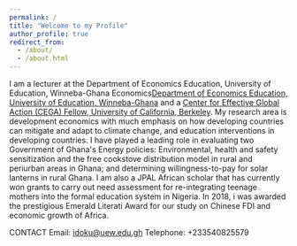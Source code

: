 ```yaml
---
permalink: /
title: "Welcome to my Profile"
author_profile: true
redirect_from: 
  - /about/
  - /about.html
---
```


I am a lecturer at the Department of Economics Education, University of Education, Winneba-Ghana Economics[Department of Economics Education, University of Education, Winneba-Ghana](https://www.uew.edu.gh/economics-edu/staff/idoku) and a [Center for Effective Global Action (CEGA) Fellow, University of California, Berkeley](https://cega.berkeley.edu/user-type/fellows/?query=Isaac+Doku&country=all&initiatives=all&sector=all&themes=all&current_fellow=all&graduate_year=all).  My research area is development economics with much emphasis on how developing countries can mitigate and  adapt to climate change, and education interventions in developing countries. I have played a leading role in evaluating two Government of Ghana's Energy policies: Environmental, health and safety sensitization and the free cookstove distribution model in rural and periurban areas in Ghana; and determining willingness-to-pay for solar lanterns in rural Ghana. I am also a JPAL African scholar that has currently won grants to carry out need assessment for re-integrating teenage mothers into the formal education system in Nigeria. In 2018, i was awarded the prestigious Emerald Literati Award for our study on Chinese FDI and economic growth of Africa.

CONTACT
Email: idoku@uew.edu.gh
Telephone: +233540825579




